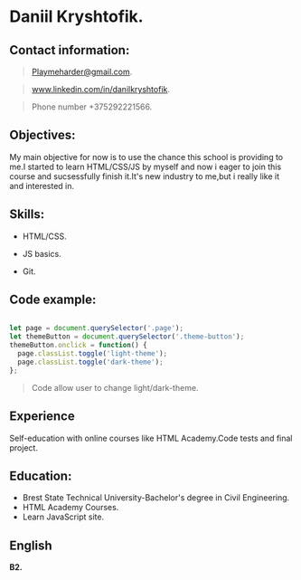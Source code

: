 # Daniil Kryshtofik.

## Contact information:

 >Playmeharder@gmail.com.

 >www.linkedin.com/in/danilkryshtofik.

 >Phone number +375292221566.

## Objectives:

My main objective for now is to use the chance this school is providing to me.I started to learn HTML/CSS/JS by myself  and now i eager to join this course and sucsessfully finish it.It's new industry to me,but i really like it and interested in.

## Skills:
 
 * HTML/CSS.

 * JS basics.

 * Git.

## Code example:

```javascript

let page = document.querySelector('.page');
let themeButton = document.querySelector('.theme-button');
themeButton.onclick = function() {
  page.classList.toggle('light-theme');
  page.classList.toggle('dark-theme');
};
```

> Code allow user to change light/dark-theme.

## Experience

Self-education with online courses like HTML Academy.Code tests and final project.

## Education:
 * Brest State Technical University-Bachelor's degree in Civil Engineering.
 * HTML Academy Courses.
 * Learn JavaScript site.
## English
**B2.**
